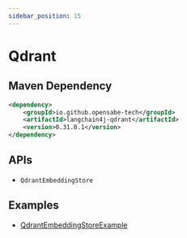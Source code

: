 ```yaml
---
sidebar_position: 15
---
```


# Qdrant

## Maven Dependency

```xml
<dependency>
    <groupId>io.github.opensabe-tech</groupId>
    <artifactId>langchain4j-qdrant</artifactId>
    <version>0.31.0.1</version>
</dependency>
```


## APIs

- `QdrantEmbeddingStore`


## Examples

- [QdrantEmbeddingStoreExample](https://github.com/langchain4j/langchain4j-examples/blob/main/qdrant-example/src/main/java/QdrantEmbeddingStoreExample.java)
